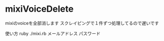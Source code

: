 mixiVoiceDelete
============

mixiのvoiceを全部消します
スクレイピングで１件ずつ処理してるので遅いです

使い方
ruby ./mixi.rb メールアドレス パスワード
